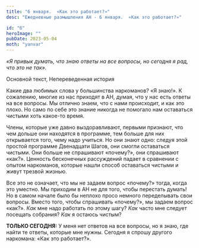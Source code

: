 ```yaml
---
title: "6 января.  «Как это работает?»"
desc: "Ежедневные размышления АН - 6 января.  «Как это работает?»"

id: "6"
heroImage: ""
pubDate: 2023-05-04
moth: "yanvar"
---
```


_«Я привык думать, что знаю ответы на все вопросы, но сегодня я рад, что это
не так»._

Основной текст, Непереведенная история

Какие два любимых слова у большинства наркоманов? «Я знаю!». К сожалению,
многие из нас приходят в АН, думая, что у нас есть ответы на все вопросы. Мы
отлично знаем, что с нами происходит, и как это плохо. Но само по себе это
знание никогда не помогало нам оставаться чистыми хоть какое-то время.

Члены, которые уже давно выздоравливают, первыми признают, что чем дольше они
находятся в программе, тем больше для них открывается того, чему надо учиться.
Но они знают одно: следуя этой простой программе Двенадцати Шагов, они смогли
оставаться чистыми. Они больше не спрашивают «почему?», они спрашивают «как?».
Ценность бесконечных рассуждений падает в сравнении с опытом наркоманов,
которые нашли способ оставаться чистыми и живут трезвой жизнью.

Все это не означает, что мы не задаем вопрос «почему?» тогда, когда это
уместно. Мы приходим в АН не для того, чтобы перестать думать! Но в самом
начале было бы неплохо просо немного переделывать свои вопросы. Вместо того,
чтобы спрашивать «почему?», мы задаем вопрос «как?». _Как_ мне надо работать
по этому шагу? _Как_ часто мне следует посещать собрания? _Как_ я остаюсь
чистым?

**ТОЛЬКО СЕГОДНЯ:** У меня нет ответов на все вопросы, но я знаю, где найти те
ответы, которые мне нужны. Сегодня я спрошу другого наркомана: «Как это
работает?».
